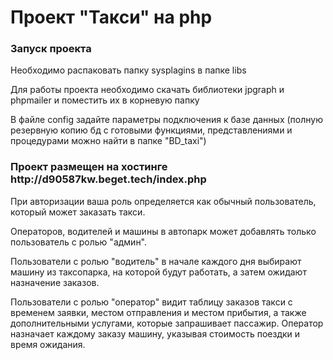 <h1>Проект "Такси" на php</h1>

<h3>Запуск проекта</h3>
<p>Необходимо распаковать папку sysplagins в папке libs</p>
<p>Для работы проекта необходимо скачать библиотеки jpgraph и phpmailer и поместить их в корневую папку</p>
<p>В файле config задайте параметры подключения к базе данных (полную резервную копию бд с готовыми функциями, представлениями и процедурами можно найти в папке "BD_taxi")</p>

<h3>Проект размещен на хостинге http://d90587kw.beget.tech/index.php</h3>
<p>При авторизации ваша роль определяется как обычный пользователь, который может заказать такси.</p>

<p>Операторов, водителей и машины в автопарк может добавлять только пользователь с ролью "админ".</p>

<p>Пользователи с ролью "водитель" в начале каждого дня выбирают машину из таксопарка, на которой будут работать, а затем ожидают назначение заказов.</p>

<p>Пользователи с ролью "оператор" видит таблицу заказов такси с временем заявки, местом отправления и местом прибытия, а также дополнительными услугами, которые запрашивает пассажир. Оператор назначает каждому заказу машину, указывая стоимость поездки и время ожидания.</p>

